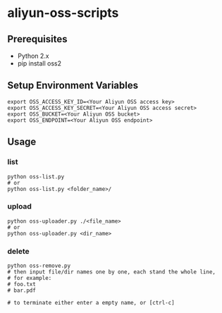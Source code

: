 # aliyun-oss-scripts

## Prerequisites
- Python 2.x
- pip install oss2

## Setup Environment Variables
```
export OSS_ACCESS_KEY_ID=<Your Aliyun OSS access key>
export OSS_ACCESS_KEY_SECRET=<Your Aliyun OSS access secret>
export OSS_BUCKET=<Your Aliyun OSS bucket>
export OSS_ENDPOINT=<Your Aliyun OSS endpoint>
```

## Usage
### list
```
python oss-list.py
# or
python oss-list.py <folder_name>/
```

### upload
```
python oss-uploader.py ./<file_name>
# or
python oss-uploader.py <dir_name>
```

### delete
```
python oss-remove.py
# then input file/dir names one by one, each stand the whole line, 
# for example:
# foo.txt
# bar.pdf 

# to terminate either enter a empty name, or [ctrl-c]
```

